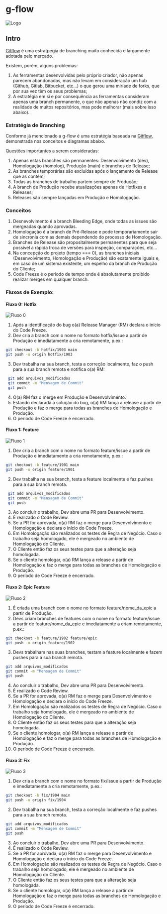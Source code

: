 # g-flow
![Logo](media/logo.png)

## Intro

[Gitflow]( [Gitflow](https://nvie.com/posts/a-successful-git-branching-model/)) é uma estratpegia de branching muito conhecida e largamente adotada pelo mercado. 

Existem, porém, alguns problemas:

1. As ferramentas desenvolvidas pelo próprio criador, não apenas parecem abandonadas, mas não levam em consideração um hub (Github, Gitlab, Bitbucket, etc...) o que gerou uma miríade de forks, que por sua vez têm os seus problemas;
1. A estratégia em si e por consequência as ferramentas consideram apenas uma branch permanente, o que não apenas não condiz com a realidade de muitos repositórios, mas pode melhorar (mais sobre isso abaixo).

### Estratégia de Branching
Conforme já mencionado a g-flow é uma estratégia baseada na [Gitflow](https://nvie.com/posts/a-successful-git-branching-model/), demonstrada nos conceitos e diagramas abaixo.

Questões importantes a serem consideradas:

1. Apenas estas branches são permanentes: Desenvolvimento (dev), Homologação (homolog), Produção (main) e branches de Release;
1. As branches temporárias são excluídas após o lançamento de Release que as contém;
1. Todas as branches de trabalho partem sempre de Produção;
1. A branch de Produção recebe atualizações apenas de Hotfixes e Releases;
1. Releases são sempre lançadas em Produção e Homologação.

### Conceitos

1. Desnevolvimento é a branch Bleeding Edge, onde todas as issues são mergeadas quando aprovadas.
1. Homologação é a branch de Pré-Release e pode temporariamente sair de sincronia com as demais dependendo do processo de Homologação.
1. Branches de Release são propositalmente permanentes para que seja possível a rápida troca de versões para inspeção, comparações, etc...
1. Na concepção do projeto (tempo === 0), as branches iniciais (Desenvolvimento, Homologação e Produção) são exatamente iguais e, em caso de um sistema existente, um espelho da branch de Produção do Cliente;
1. Code Freeze é o período de tempo onde é absolutamente proibido realizar merges em qualquer branch.

### Fluxos de Exemplo:
#### Fluxo 0: Hotfix
![Fluxo 0](media/diagram/Case0-Hotfix.png)
1. Após a identificação do bug o(a) Release Manager (RM) declara o início do Code Freeze.
1. Dev cria a branch com o nome no formato hotfix/issue a partir de Produção e imediatamente a cria remotamente, p.ex.:  
  
 ```bash
 git checkout -b hotfix/1903 main
 git push -u origin hotfix/1903
 ```
3. Dev trabalha na sua branch, testa a correção localmente, faz o push para a sua branch remota e notifica o(a) RM:

```bash
 git add arquivos_modificados
 git commit -m "Mensagem de Commit"
 git push
 ```
4. O(a) RM faz o merge em Produção e Desenvolvimento.
4. Estando declarada a solução do bug, o(a) RM lança a release a partir de Produção e faz o merge para todas as branches de Homologação e Produção.
4. O período de Code Freeze é encerrado.

#### Fluxo 1: Feature
![Fluxo 1](media/diagram/Case1-Feature.png)
1. Dev cria a branch com o nome no formato feature/issue a partir de Produção e imediatamente a cria remotamente, p.ex.:    
  
 ```bash
 git checkout -b feature/1901 main
 git push -u origin feature/1901
 ```
  2. Dev trabalha na sua branch, testa a feature localmente e faz pushes para a sua branch remota.
```bash
 git add arquivos_modificados
 git commit -m "Mensagem de Commit"
 git push
 ```
3. Ao concluir o trabalho, Dev abre uma PR para Desenvolvimento.
3. É realizado o Code Review.
3. Se a PR for aprovada, o(a) RM faz o merge para Desenvolvimento e Homologação e declara o início do Code Freeze.
3. Em Homologação são realizados os testes de Regra de Negócio. Caso o trabalho seja homologado, ele é mergeado no ambiente de Homologação do Cliente.
3. O Cliente então faz os seus testes para que a alteração seja homologada.
3. Se o cliente homologar, o(a) RM lança a release a partir de Homologação e faz o merge para todas as branches de Homologação e Produção.
3. O período de Code Freeze é encerrado.
#### Fluxo 2: Epic Feature
![Fluxo 2](media/diagram/Case2-Epic.png)
1. É criada uma branch com o nome no formato feature/nome_da_epic a partir de Produção.
1. Devs criam branches de features com o nome no formato feature/issue a partir de feature/nome_da_epic e imediatamente a criam remotamente, p.ex.:  
  
 ```bash
 git checkout -b feature/1902 feature/epic
 git push -u origin feature/1902
 ```
  3. Devs trabalham nas suas branches, testam a feature localmente e fazem pushes para a sua branch remota.
 ```bash
 git add arquivos_modificados
 git commit -m "Mensagem de Commit"
 git push
 ```
4. Ao concluir o trabalho, Dev abre uma PR para Desenvolvimento.
4. É realizado o Code Review.
4. Se a PR for aprovada, o(a) RM faz o merge para Desenvolvimento e Homologação e declara o início do Code Freeze.
4. Em Homologação são realizados os testes de Regra de Negócio. Caso o trabalho seja homologado, ele é mergeado no ambiente de Homologação do Cliente.
4. O Cliente então faz os seus testes para que a alteração seja homologada.
4. Se o cliente homologar, o(a) RM lança a release a partir de Homologação e faz o merge para todas as branches de Homologação e Produção.
4. O período de Code Freeze é encerrado.
#### Fluxo 3: Fix
![Fluxo 3](media/diagram/Case3-Fix.png)
1. Dev cria a branch com o nome no formato fix/issue a partir de Produção e imediatamente a cria remotamente, p.ex.:  

 ```bash
 git checkout -b fix/1904 main
 git push -u origin fix/1904
 ```
2. Dev trabalha na sua branch, testa a correção localmente e faz pushes para a sua branch remota.
 ```bash
 git add arquivos_modificados
 git commit -m "Mensagem de Commit"
 git push
 ```
3. Ao concluir o trabalho, Dev abre uma PR para Desenvolvimento.
4. É realizado o Code Review.
5. Se a PR for aprovada, o(a) RM faz o merge para Desenvolvimento e Homologação e declara o início do Code Freeze.
6. Em Homologação são realizados os testes de Regra de Negócio. Caso o trabalho seja homologado, ele é mergeado no ambiente de Homologação do Cliente.
7. O Cliente então faz os seus testes para que a alteração seja homologada.
8. Se o cliente homologar, o(a) RM lança a release a partir de Homologação e faz o merge para todas as branches de Homologação e Produção.
9. O período de Code Freeze é encerrado.
